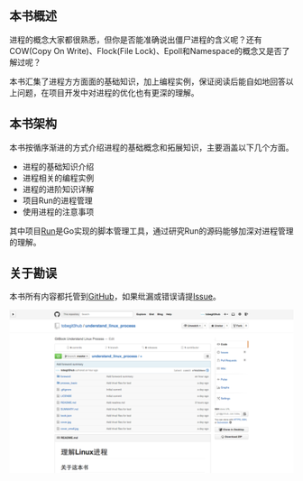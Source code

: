 ## 本书概述

进程的概念大家都很熟悉，但你是否能准确说出僵尸进程的含义呢？还有COW(Copy On Write)、Flock(File Lock)、Epoll和Namespace的概念又是否了解过呢？

本书汇集了进程方方面面的基础知识，加上编程实例，保证阅读后能自如地回答以上问题，在项目开发中对进程的优化也有更深的理解。

## 本书架构

本书按循序渐进的方式介绍进程的基础概念和拓展知识，主要涵盖以下几个方面。

* 进程的基础知识介绍
* 进程相关的编程实例
* 进程的进阶知识详解
* 项目Run的进程管理
* 使用进程的注意事项

其中项目[Run](https://github.com/runscripts/run)是Go实现的脚本管理工具，通过研究Run的源码能够加深对进程管理的理解。

## 关于勘误

本书所有内容都托管到[GitHub](https://github.com/tobegit3hub/understand_linux_process)，如果纰漏或错误请提[Issue](https://github.com/tobegit3hub/understand_linux_process/issues/new)。

![](image/github_screenshot.png)
